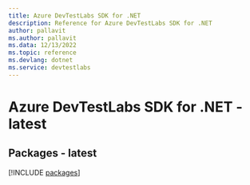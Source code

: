 ```yaml
---
title: Azure DevTestLabs SDK for .NET
description: Reference for Azure DevTestLabs SDK for .NET
author: pallavit
ms.author: pallavit
ms.data: 12/13/2022
ms.topic: reference
ms.devlang: dotnet
ms.service: devtestlabs
---
```

# Azure DevTestLabs SDK for .NET - latest
## Packages - latest
[!INCLUDE [packages](devtestlabs-index.md)]